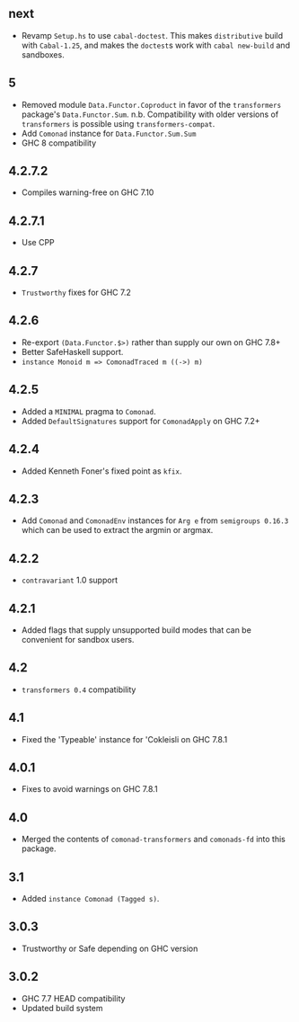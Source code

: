 next
----
* Revamp `Setup.hs` to use `cabal-doctest`. This makes `distributive` build
  with `Cabal-1.25`, and makes the `doctest`s work with `cabal new-build` and
  sandboxes.

5
-
* Removed module `Data.Functor.Coproduct` in favor of the `transformers`
  package's `Data.Functor.Sum`. n.b. Compatibility with older versions of
  `transformers` is possible using `transformers-compat`.
* Add `Comonad` instance for `Data.Functor.Sum.Sum`
* GHC 8 compatibility

4.2.7.2
-------
* Compiles warning-free on GHC 7.10

4.2.7.1
-------
* Use CPP

4.2.7
-----
* `Trustworthy` fixes for GHC 7.2

4.2.6
-----
* Re-export `(Data.Functor.$>)` rather than supply our own on GHC 7.8+
* Better SafeHaskell support.
* `instance Monoid m => ComonadTraced m ((->) m)`

4.2.5
-------
* Added a `MINIMAL` pragma to `Comonad`.
* Added `DefaultSignatures` support for `ComonadApply` on GHC 7.2+

4.2.4
-----
* Added Kenneth Foner's fixed point as `kfix`.

4.2.3
-----
* Add `Comonad` and `ComonadEnv` instances for `Arg e` from `semigroups 0.16.3` which can be used to extract the argmin or argmax.

4.2.2
-----
* `contravariant` 1.0 support

4.2.1
-----
* Added flags that supply unsupported build modes that can be convenient for sandbox users.

4.2
---
* `transformers 0.4` compatibility

4.1
---
* Fixed the 'Typeable' instance for 'Cokleisli on GHC 7.8.1

4.0.1
-----
* Fixes to avoid warnings on GHC 7.8.1

4.0
---
* Merged the contents of `comonad-transformers` and `comonads-fd` into this package.

3.1
---
* Added `instance Comonad (Tagged s)`.

3.0.3
-----
* Trustworthy or Safe depending on GHC version

3.0.2
-------
* GHC 7.7 HEAD compatibility
* Updated build system
